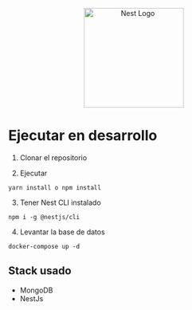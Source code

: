 <p align="center">
  <a href="http://nestjs.com/" target="blank"><img src="https://nestjs.com/img/logo-small.svg" width="200" alt="Nest Logo" /></a>
</p>

# Ejecutar en desarrollo

1. Clonar el repositorio

2. Ejecutar 
```
yarn install o npm install
```

3. Tener Nest CLI instalado
```
npm i -g @nestjs/cli
```


4. Levantar la base de datos
```
docker-compose up -d
```

## Stack usado
* MongoDB
* NestJs